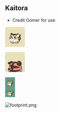 ## Kaitora
- Credit Oomer for use

![front.png](front.png)

![back.png](back.png)

![icon.png](icon.png)

![footprint.png](footpring.png)